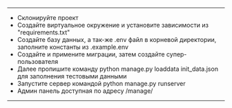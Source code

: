 ----------------------------------------------------------------------------------------------------------------
-	Склонируйте проект
-	Создайте виртуальное окружение и установите зависимости из "requirements.txt"
-	Создайте базу данных, а так-же .env файл в корневой директории, заполните константы из .example.env
-	Создайте и примените миграции, затем создайте супер-пользователя
- Далее пропишите команду python manage.py loaddata init_data.json для заполнения тестовыми данными
-	Запустите сервер командой python manage.py runserver
- Админ панель доступная по адресу /manage/

----------------------------------------------------------------------------------------------------------------
